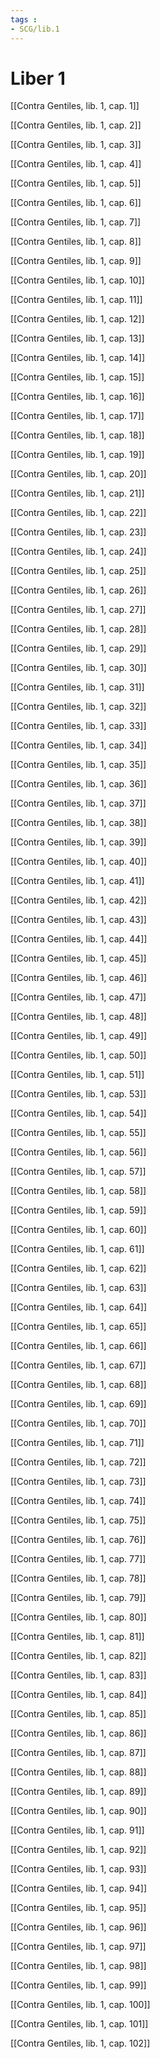 ```yaml
---
tags : 
- SCG/lib.1
---
```


# Liber 1

[[Contra Gentiles, lib. 1, cap. 1]]

[[Contra Gentiles, lib. 1, cap. 2]]

[[Contra Gentiles, lib. 1, cap. 3]]

[[Contra Gentiles, lib. 1, cap. 4]]

[[Contra Gentiles, lib. 1, cap. 5]]

[[Contra Gentiles, lib. 1, cap. 6]]

[[Contra Gentiles, lib. 1, cap. 7]]

[[Contra Gentiles, lib. 1, cap. 8]]

[[Contra Gentiles, lib. 1, cap. 9]]

[[Contra Gentiles, lib. 1, cap. 10]]

[[Contra Gentiles, lib. 1, cap. 11]]

[[Contra Gentiles, lib. 1, cap. 12]]

[[Contra Gentiles, lib. 1, cap. 13]]

[[Contra Gentiles, lib. 1, cap. 14]]

[[Contra Gentiles, lib. 1, cap. 15]]

[[Contra Gentiles, lib. 1, cap. 16]]

[[Contra Gentiles, lib. 1, cap. 17]]

[[Contra Gentiles, lib. 1, cap. 18]]

[[Contra Gentiles, lib. 1, cap. 19]]

[[Contra Gentiles, lib. 1, cap. 20]]

[[Contra Gentiles, lib. 1, cap. 21]]

[[Contra Gentiles, lib. 1, cap. 22]]

[[Contra Gentiles, lib. 1, cap. 23]]

[[Contra Gentiles, lib. 1, cap. 24]]

[[Contra Gentiles, lib. 1, cap. 25]]

[[Contra Gentiles, lib. 1, cap. 26]]

[[Contra Gentiles, lib. 1, cap. 27]]

[[Contra Gentiles, lib. 1, cap. 28]]

[[Contra Gentiles, lib. 1, cap. 29]]

[[Contra Gentiles, lib. 1, cap. 30]]

[[Contra Gentiles, lib. 1, cap. 31]]

[[Contra Gentiles, lib. 1, cap. 32]]

[[Contra Gentiles, lib. 1, cap. 33]]

[[Contra Gentiles, lib. 1, cap. 34]]

[[Contra Gentiles, lib. 1, cap. 35]]

[[Contra Gentiles, lib. 1, cap. 36]]

[[Contra Gentiles, lib. 1, cap. 37]]

[[Contra Gentiles, lib. 1, cap. 38]]

[[Contra Gentiles, lib. 1, cap. 39]]

[[Contra Gentiles, lib. 1, cap. 40]]

[[Contra Gentiles, lib. 1, cap. 41]]

[[Contra Gentiles, lib. 1, cap. 42]]

[[Contra Gentiles, lib. 1, cap. 43]]

[[Contra Gentiles, lib. 1, cap. 44]]

[[Contra Gentiles, lib. 1, cap. 45]]

[[Contra Gentiles, lib. 1, cap. 46]]

[[Contra Gentiles, lib. 1, cap. 47]]

[[Contra Gentiles, lib. 1, cap. 48]]

[[Contra Gentiles, lib. 1, cap. 49]]

[[Contra Gentiles, lib. 1, cap. 50]]

[[Contra Gentiles, lib. 1, cap. 51]]

[[Contra Gentiles, lib. 1, cap. 53]]

[[Contra Gentiles, lib. 1, cap. 54]]

[[Contra Gentiles, lib. 1, cap. 55]]

[[Contra Gentiles, lib. 1, cap. 56]]

[[Contra Gentiles, lib. 1, cap. 57]]

[[Contra Gentiles, lib. 1, cap. 58]]

[[Contra Gentiles, lib. 1, cap. 59]]

[[Contra Gentiles, lib. 1, cap. 60]]

[[Contra Gentiles, lib. 1, cap. 61]]

[[Contra Gentiles, lib. 1, cap. 62]]

[[Contra Gentiles, lib. 1, cap. 63]]

[[Contra Gentiles, lib. 1, cap. 64]]

[[Contra Gentiles, lib. 1, cap. 65]]

[[Contra Gentiles, lib. 1, cap. 66]]

[[Contra Gentiles, lib. 1, cap. 67]]

[[Contra Gentiles, lib. 1, cap. 68]]

[[Contra Gentiles, lib. 1, cap. 69]]

[[Contra Gentiles, lib. 1, cap. 70]]

[[Contra Gentiles, lib. 1, cap. 71]]

[[Contra Gentiles, lib. 1, cap. 72]]

[[Contra Gentiles, lib. 1, cap. 73]]

[[Contra Gentiles, lib. 1, cap. 74]]

[[Contra Gentiles, lib. 1, cap. 75]]

[[Contra Gentiles, lib. 1, cap. 76]]

[[Contra Gentiles, lib. 1, cap. 77]]

[[Contra Gentiles, lib. 1, cap. 78]]

[[Contra Gentiles, lib. 1, cap. 79]]

[[Contra Gentiles, lib. 1, cap. 80]]

[[Contra Gentiles, lib. 1, cap. 81]]

[[Contra Gentiles, lib. 1, cap. 82]]

[[Contra Gentiles, lib. 1, cap. 83]]

[[Contra Gentiles, lib. 1, cap. 84]]

[[Contra Gentiles, lib. 1, cap. 85]]

[[Contra Gentiles, lib. 1, cap. 86]]

[[Contra Gentiles, lib. 1, cap. 87]]

[[Contra Gentiles, lib. 1, cap. 88]]

[[Contra Gentiles, lib. 1, cap. 89]]

[[Contra Gentiles, lib. 1, cap. 90]]

[[Contra Gentiles, lib. 1, cap. 91]]

[[Contra Gentiles, lib. 1, cap. 92]]

[[Contra Gentiles, lib. 1, cap. 93]]

[[Contra Gentiles, lib. 1, cap. 94]]

[[Contra Gentiles, lib. 1, cap. 95]]

[[Contra Gentiles, lib. 1, cap. 96]]

[[Contra Gentiles, lib. 1, cap. 97]]

[[Contra Gentiles, lib. 1, cap. 98]]

[[Contra Gentiles, lib. 1, cap. 99]]

[[Contra Gentiles, lib. 1, cap. 100]]

[[Contra Gentiles, lib. 1, cap. 101]]

[[Contra Gentiles, lib. 1, cap. 102]]

